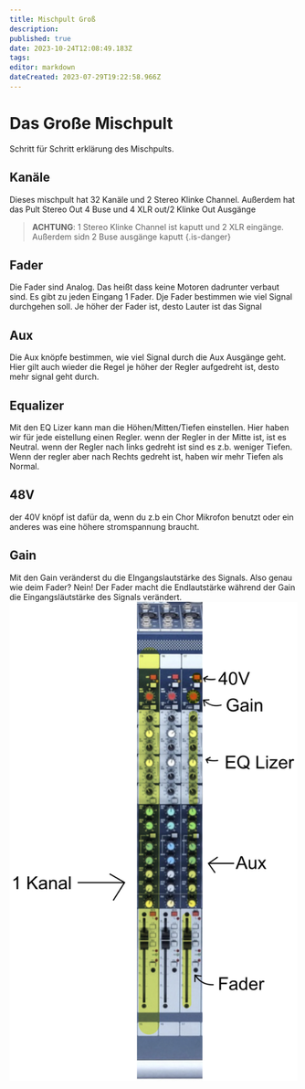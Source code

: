 ```yaml
---
title: Mischpult Groß
description: 
published: true
date: 2023-10-24T12:08:49.183Z
tags: 
editor: markdown
dateCreated: 2023-07-29T19:22:58.966Z
---
```


# Das Große Mischpult 

Schritt für Schritt erklärung des Mischpults.

## Kanäle

Dieses mischpult hat 32 Kanäle und 2 Stereo Klinke Channel.
Außerdem hat das Pult Stereo Out 4 Buse und 4 XLR out/2 Klinke Out Ausgänge

> **ACHTUNG**: 1 Stereo Klinke Channel ist kaputt und 2 XLR eingänge. Außerdem sidn 2 Buse ausgänge kaputt
{.is-danger}


## Fader

Die Fader sind Analog. Das heißt dass keine Motoren dadrunter verbaut sind. Es gibt zu jeden Eingang 1 Fader. Dje Fader bestimmen wie viel Signal durchgehen soll. Je höher der Fader ist, desto Lauter ist das Signal


## Aux 

Die Aux knöpfe bestimmen, wie viel Signal durch die Aux Ausgänge geht. Hier gilt auch wieder die Regel je höher der Regler aufgedreht ist, desto mehr signal geht durch. 


## Equalizer 

Mit den EQ Lizer kann man die Höhen/Mitten/Tiefen einstellen. Hier haben wir für jede eistellung einen Regler. wenn der Regler in der Mitte ist, ist es Neutral. wenn der Regler nach links gedreht ist sind es z.b. weniger Tiefen. Wenn der regler aber nach Rechts gedreht ist, haben wir mehr Tiefen als Normal.

## 48V

der 40V knöpf ist dafür da, wenn du z.b ein Chor Mikrofon benutzt oder ein anderes was eine höhere stromspannung braucht. 

## Gain 

Mit den Gain veränderst du die EIngangslautstärke des Signals. Also genau wie deim Fader? Nein! Der Fader macht die Endlautstärke während der Gain die Eingangsläutstärke des Signals verändert.
![mischpult.jpeg](/bilder/mischpult.jpeg)

